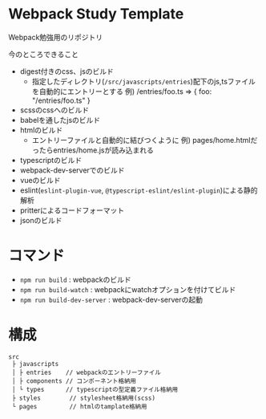 # Webpack Study Template

Webpack勉強用のリポジトリ

今のところできること

* digest付きのcss、jsのビルド
  - 指定したディレクトリ(`/src/javascripts/entries`)配下のjs,tsファイルを自動的にエントリーとする
    例) /entries/foo.ts => { foo: "/entries/foo.ts" }
* scssのcssへのビルド
* babelを通したjsのビルド
* htmlのビルド
  - エントリーファイルと自動的に結びつくように
    例) pages/home.htmlだったらentries/home.jsが読み込まれる
* typescriptのビルド
* webpack-dev-serverでのビルド
* vueのビルド
* eslint(`eslint-plugin-vue`, `@typescript-eslint/eslint-plugin`)による静的解析
* pritterによるコードフォーマット
* jsonのビルド

# コマンド

* `npm run build` : webpackのビルド
* `npm run build-watch` : webpackにwatchオプションを付けてビルド
* `npm run build-dev-server` : webpack-dev-serverの起動

# 構成

```
src
 ├ javascripts
 │ ├ entries    // webpackのエントリーファイル
 │ ├ components // コンポーネント格納用
 │ └ types      // typescriptの型定義ファイル格納用
 ├ styles        // stylesheet格納用(scss)
 └ pages         // htmlのtamplate格納用
```
